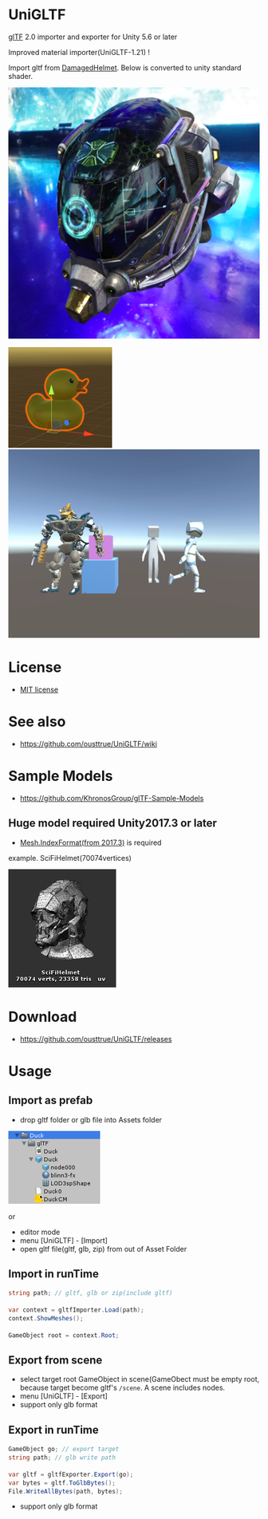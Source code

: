 # UniGLTF

[glTF](https://github.com/KhronosGroup/glTF) 2.0 importer and exporter for Unity 5.6 or later

Improved material importer(UniGLTF-1.21) ! 

Import gltf from [DamagedHelmet](https://github.com/KhronosGroup/glTF-Sample-Models/tree/master/2.0/DamagedHelmet). Below is converted to unity standard shader.

![standard shader](doc/pbr_to_standard.png)


![duck](doc/duck.png)
![animation](doc/animation.gif)

# License

* [MIT license](LICENSE)

# See also

* https://github.com/ousttrue/UniGLTF/wiki

# Sample Models

* https://github.com/KhronosGroup/glTF-Sample-Models

## Huge model required Unity2017.3 or later

* [Mesh.IndexFormat(from 2017.3)](https://docs.unity3d.com/ScriptReference/Mesh-indexFormat.html) is required

example. SciFiHelmet(70074vertices)

![SciFiHelmet](doc/SciFiHelmet.png)

# Download

* https://github.com/ousttrue/UniGLTF/releases

# Usage

## Import as prefab

* drop gltf folder or glb file into Assets folder

![duck_prefab](doc/duck_prefab.png)

or

* editor mode
* menu [UniGLTF] - [Import] 
* open gltf file(gltf, glb, zip) from out of Asset Folder

## Import in runTime

```cs
string path; // gltf, glb or zip(include gltf)

var context = gltfImporter.Load(path);
context.ShowMeshes();

GameObject root = context.Root;
```

## Export from scene

* select target root GameObject in scene(GameObect must be empty root, because target become gltf's ``/scene``. A scene includes nodes.
* menu [UniGLTF] - [Export]
* support only glb format

## Export in runTime

```cs
GameObject go; // export target
string path; // glb write path

var gltf = gltfExporter.Export(go);
var bytes = gltf.ToGlbBytes();
File.WriteAllBytes(path, bytes);
```

* support only glb format

